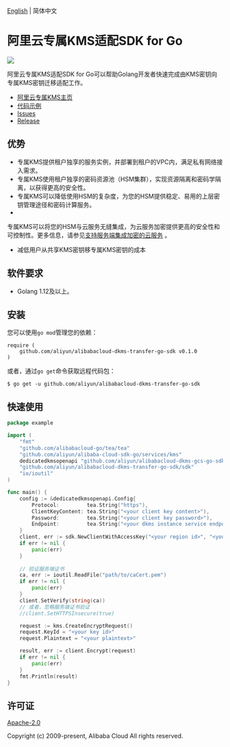 [English](README.md) | 简体中文

# 阿里云专属KMS适配SDK for Go

![](https://aliyunsdk-pages.alicdn.com/icons/AlibabaCloud.svg)

阿里云专属KMS适配SDK for Go可以帮助Golang开发者快速完成由KMS密钥向专属KMS密钥迁移适配工作。

- [阿里云专属KMS主页](https://help.aliyun.com/document_detail/311016.html)
- [代码示例](/examples)
- [Issues](https://github.com/aliyun/alibabacloud-dkms-transfer-go-sdk/issues)
- [Release](https://github.com/aliyun/alibabacloud-dkms-transfer-go-sdk/releases)

## 优势

* 专属KMS提供租户独享的服务实例，并部署到租户的VPC内，满足私有网络接入需求。
* 专属KMS使用租户独享的密码资源池（HSM集群），实现资源隔离和密码学隔离，以获得更高的安全性。
* 专属KMS可以降低使用HSM的复杂度，为您的HSM提供稳定、易用的上层密钥管理途径和密码计算服务。
*
专属KMS可以将您的HSM与云服务无缝集成，为云服务加密提供更高的安全性和可控制性。更多信息，请参见[支持服务端集成加密的云服务](https://help.aliyun.com/document_detail/141499.htm?#concept-2318937)
。
* 减低用户从共享KMS密钥移专属KMS密钥的成本

## 软件要求

- Golang 1.12及以上。

## 安装

您可以使用`go mod`管理您的依赖：

```
require (
	github.com/aliyun/alibabacloud-dkms-transfer-go-sdk v0.1.0
)
```

或者，通过`go get`命令获取远程代码包：

```
$ go get -u github.com/aliyun/alibabacloud-dkms-transfer-go-sdk
```

## 快速使用

```go
package example

import (
	"fmt"
	"github.com/alibabacloud-go/tea/tea"
	"github.com/aliyun/alibaba-cloud-sdk-go/services/kms"
	dedicatedkmsopenapi "github.com/aliyun/alibabacloud-dkms-gcs-go-sdk/openapi"
	"github.com/aliyun/alibabacloud-dkms-transfer-go-sdk/sdk"
	"io/ioutil"
)

func main() {
	config := &dedicatedkmsopenapi.Config{
		Protocol:         tea.String("https"),
		ClientKeyContent: tea.String("<your client key content>"),
		Password:         tea.String("<your client key password>"),
		Endpoint:         tea.String("<your dkms instance service endpoint>"),
	}
	client, err := sdk.NewClientWithAccessKey("<your region id>", "<your access key id>", "<your access key secret>", config)
	if err != nil {
		panic(err)
	}
	
	// 验证服务端证书
	ca, err := ioutil.ReadFile("path/to/caCert.pem")
	if err != nil {
		panic(err)
	}
	client.SetVerify(string(ca))
	// 或者，忽略服务端证书验证
	//client.SetHTTPSInsecure(true)

	request := kms.CreateEncryptRequest()
	request.KeyId = "<your key id>"
	request.Plaintext = "<your plaintext>"

	result, err := client.Encrypt(request)
	if err != nil {
		panic(err)
	}
	fmt.Println(result)
}

```

## 许可证

[Apache-2.0](http://www.apache.org/licenses/LICENSE-2.0)

Copyright (c) 2009-present, Alibaba Cloud All rights reserved.
